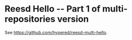 # Reesd Hello -- Part 1 of multi-repositories version

See https://github.com/hypered/reesd-multi-hello.
